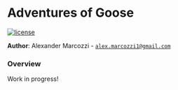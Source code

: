 # Adventures of Goose

[![license](https://img.shields.io/badge/license-MIT-green)](LICENSE)

**Author**: Alexander Marcozzi - [`alex.marcozzi1@gmail.com`](alex.marcozzi1@gmail.com)

### Overview
Work in progress!